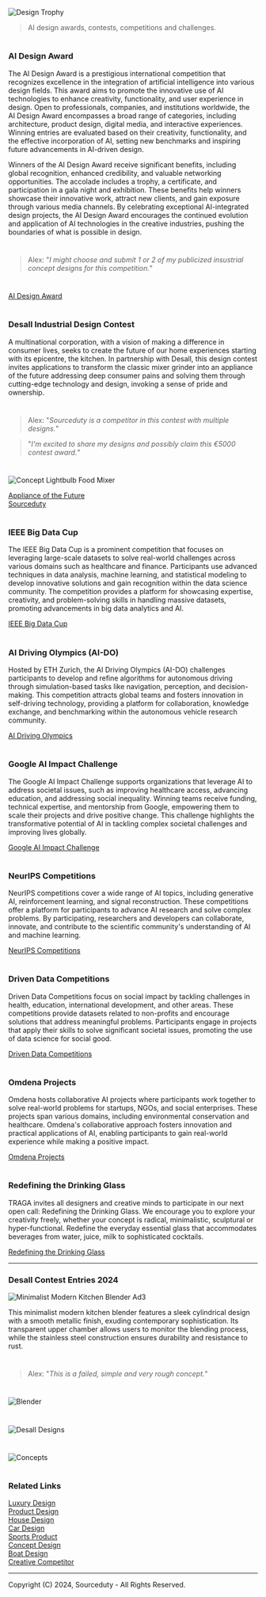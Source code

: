 ![Design Trophy](https://github.com/sourceduty/AI_Design_Contests/assets/123030236/904ed58b-256a-4a4f-917e-650c248e8c41)

> AI design awards, contests, competitions and challenges. 

#
### AI Design Award

The AI Design Award is a prestigious international competition that recognizes excellence in the integration of artificial intelligence into various design fields. This award aims to promote the innovative use of AI technologies to enhance creativity, functionality, and user experience in design. Open to professionals, companies, and institutions worldwide, the AI Design Award encompasses a broad range of categories, including architecture, product design, digital media, and interactive experiences. Winning entries are evaluated based on their creativity, functionality, and the effective incorporation of AI, setting new benchmarks and inspiring future advancements in AI-driven design. 

Winners of the AI Design Award receive significant benefits, including global recognition, enhanced credibility, and valuable networking opportunities. The accolade includes a trophy, a certificate, and participation in a gala night and exhibition. These benefits help winners showcase their innovative work, attract new clients, and gain exposure through various media channels. By celebrating exceptional AI-integrated design projects, the AI Design Award encourages the continued evolution and application of AI technologies in the creative industries, pushing the boundaries of what is possible in design. 

#

> Alex: "*I might choose and submit 1 or 2 of my publicized insustrial concept designs for this competition.*"

#

[AI Design Award](https://www.aidesignaward.com/)

#
### Desall Industrial Design Contest

A multinational corporation, with a vision of making a difference in consumer lives, seeks to create the future of our home experiences starting with its epicentre, the kitchen.
In partnership with Desall, this design contest invites applications to transform the classic mixer grinder into an appliance of the future addressing deep consumer pains and solving them through cutting-edge technology and design, invoking a sense of pride and ownership.

#
> Alex: "*Sourceduty is a competitor in this contest with multiple designs.*"

> "*I'm excited to share my designs and possibly claim this €5000 contest award.*"
#

![Concept Lightbulb Food Mixer](https://github.com/sourceduty/AI_Design_Contests/assets/123030236/577f17a4-9a8c-4b88-afe3-1734f33fe10e)

[Appliance of the Future](https://www.desall.com/Contest/Appliance-of-the-Future/Brief)
<br>
[Sourceduty](https://desall.com/User/sourceduty/Profile)

#
### IEEE Big Data Cup

The IEEE Big Data Cup is a prominent competition that focuses on leveraging large-scale datasets to solve real-world challenges across various domains such as healthcare and finance. Participants use advanced techniques in data analysis, machine learning, and statistical modeling to develop innovative solutions and gain recognition within the data science community. The competition provides a platform for showcasing expertise, creativity, and problem-solving skills in handling massive datasets, promoting advancements in big data analytics and AI. 

[IEEE Big Data Cup](https://www.stonybrook.edu/commcms/bigdata/competitions.html)

#
### AI Driving Olympics (AI-DO)

Hosted by ETH Zurich, the AI Driving Olympics (AI-DO) challenges participants to develop and refine algorithms for autonomous driving through simulation-based tasks like navigation, perception, and decision-making. This competition attracts global teams and fosters innovation in self-driving technology, providing a platform for collaboration, knowledge exchange, and benchmarking within the autonomous vehicle research community. 

[AI Driving Olympics](https://duckietown.com/research/ai-driving-olympics)

#
### Google AI Impact Challenge

The Google AI Impact Challenge supports organizations that leverage AI to address societal issues, such as improving healthcare access, advancing education, and addressing social inequality. Winning teams receive funding, technical expertise, and mentorship from Google, empowering them to scale their projects and drive positive change. This challenge highlights the transformative potential of AI in tackling complex societal challenges and improving lives globally. 

[Google AI Impact Challenge](https://ai.google/social-good/impact-challenge/)

#
### NeurIPS Competitions

NeurIPS competitions cover a wide range of AI topics, including generative AI, reinforcement learning, and signal reconstruction. These competitions offer a platform for participants to advance AI research and solve complex problems. By participating, researchers and developers can collaborate, innovate, and contribute to the scientific community's understanding of AI and machine learning. 

[NeurIPS Competitions](https://neurips.cc/Conferences/2024/CallForCompetitions)

#
### Driven Data Competitions

Driven Data Competitions focus on social impact by tackling challenges in health, education, international development, and other areas. These competitions provide datasets related to non-profits and encourage solutions that address meaningful problems. Participants engage in projects that apply their skills to solve significant societal issues, promoting the use of data science for social good. 

[Driven Data Competitions](https://www.drivendata.org/competitions/)

#
### Omdena Projects

Omdena hosts collaborative AI projects where participants work together to solve real-world problems for startups, NGOs, and social enterprises. These projects span various domains, including environmental conservation and healthcare. Omdena's collaborative approach fosters innovation and practical applications of AI, enabling participants to gain real-world experience while making a positive impact. 

[Omdena Projects](https://omdena.com/projects/)

#
### Redefining the Drinking Glass

TRAGA invites all designers and creative minds to participate in our next open call: Redefining the Drinking Glass. We encourage you to explore your creativity freely, whether your concept is radical, minimalistic, sculptural or hyper-functional. Redefine the everyday essential glass that accommodates beverages from water, juice, milk to sophisticated cocktails.

[Redefining the Drinking Glass](https://traga.it/blogs/news/open-call-redefining-the-drinking-glass-tumbler)

***

### Desall Contest Entries 2024

![Minimalist Modern Kitchen Blender Ad3](https://github.com/user-attachments/assets/db3dc204-72a2-4726-9443-be4ad681972d)

This minimalist modern kitchen blender features a sleek cylindrical design with a smooth metallic finish, exuding contemporary sophistication. Its transparent upper chamber allows users to monitor the blending process, while the stainless steel construction ensures durability and resistance to rust.

#

> Alex: "*This is a failed, simple and very rough concept.*"

#
![Blender](https://github.com/user-attachments/assets/f9a77a9e-1ecb-4451-b643-1c6153365956)
#
![Desall Designs](https://github.com/user-attachments/assets/c04a3690-df3a-4ded-8cda-ec3f79b3b410)
#
![Concepts](https://github.com/user-attachments/assets/b19ee4a4-fbe6-44cf-910e-81d161e2d833)
#
### Related Links

[Luxury Design](https://github.com/sourceduty/Luxury_Design)
<br>
[Product Design](https://github.com/sourceduty/Product_Design)
<br>
[House Design](https://github.com/sourceduty/House_Design)
<br>
[Car Design](https://github.com/sourceduty/Car_Design)
<br>
[Sports Product](https://github.com/sourceduty/Sports_Product)
<br>
[Concept Design](https://github.com/sourceduty/Concept_Design)
<br>
[Boat Design](https://github.com/sourceduty/Boats)
<br>
[Creative Competitor](https://chat.openai.com/g/g-QrvZzVunC-creative-competitor)

***
Copyright (C) 2024, Sourceduty - All Rights Reserved.
